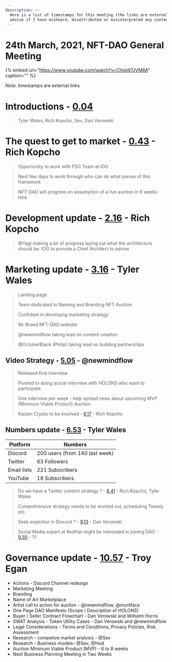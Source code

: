 ```yaml
---
description: >-
  Here is a list of timestamps for this meeting (the links are external). Please
  advise if I have misheard, misattributed or misinterpreted any content.
---
```


# 24th March, 2021, NFT-DAO General Meeting

{% embed url="https://www.youtube.com/watch?v=CHze97JVM8A" caption="" %}

Note: timestamps are external links

# Introductions - [0.04](https://youtu.be/CHze97JVM8A?t=4)

> Tyler Wales, Rich Kopcho, Sev, Dan Verowski
>
# The quest to get to market - [0.43](https://youtu.be/CHze97JVM8A?t=43) - Rich Kopcho

> Opportunity to work with PSG Team at IOG
>
> Next few days to work through who can do what pieces of this framework
>
> NFT-DAO will progress on assumption of a live auction in 6 weeks time

# Development update - [2.16](https://youtu.be/CHze97JVM8A?t=136) - Rich Kopcho

> @Yagi making a lot of progress laying out what the architecture should be. IOG to provide a Chief Architect to advise

# Marketing update - [3.16](https://youtu.be/CHze97JVM8A?t=195) - Tyler Wales

> Landing page
>
> Team dedicated to Naming and Branding NFT Auction
>
> Confident in developng marketing strategy
>
> Re-Brand NFT-DAO website
>
> @newmindflow taking lead on content creation
>
> @OctoberBlack \(Philip\) taking lead on building partnerships

## Video Strategy - [5.05](https://youtu.be/CHze97JVM8A?t=305) - @newmindflow

> Released first interview
>
> Pivoted to doing actual interview with HOLONS who want to participate
> 
> One interview per week - help spread news about upcoming MVP (Minimum Viable Product) Auction.
> 
> Kaizen Crypto to be involved - [6.17](https://youtu.be/CHze97JVM8A?t=377) - Rich Kopcho

## Numbers update - [6.53](https://youtu.be/CHze97JVM8A?t=413) - Tyler Wales

|Platform |Numbers  |
--- | --- |
|Discord|200 users (from 140 last week)|
|Twitter|63 Followers|
|Email lists|221 Subscribers|
|YouTube|18 Subscribers|

> Do we have a Twitter content strategy ? - [8.41](https://youtu.be/CHze97JVM8A?t=521) - Rich Kopcho, Tyler Wales
> 
> Comprehensive strategy needs to be worked out, scheduling Tweets etc.
> 
> Seek expertise in Discord ? - [9.13](https://youtu.be/CHze97JVM8A?t=553) - Dan Verowski
> 
> Social Media expert at RedHat might be interested in joining DAO - [9.50](https://youtu.be/CHze97JVM8A?t=590) - ??

# Governance update - [10.57](https://youtu.be/CHze97JVM8A?t=657) - Troy Egan
* Actions - Discord Channel redesign
* Marketing Meeting
* Branding
* Name of Art Marketplace
* Artist call to action for auction - @newmindflow, @muntface
* One Page DAO Manifesto (Scope / Description of HOLONS)
* Buyer / Seller Contract Flowchart - Dan Verowski and Wilhelm Horrix
* SWAT Analysis - Token Utility Cases - Dan Verowski and @newmindflow
* Legal Considerations - Terms and Conditions, Privacy Policies, Risk Assessment
* Research - competive market analysis - @Sev
* Research - Business models- @Sev, @Hud
* Auction Minimum Viable Product (MVP) - 6 to 8 weeks
* Next Business Planning Meeting in Two Weeks


